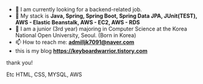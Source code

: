 - 🔭 I am currently looking for a backend-related job.
- 🌱 My stack is **Java, Spring, Spring Boot, Spring Data JPA, JUnit(TEST), AWS - Elastic Beanstalk, AWS - EC2, AWS - RDS**
- 📖 I am a junior (3rd year) majoring in Computer Science at the Korea National Open University, Seoul. (Born in Korea)
- 📫 How to reach me: **admilljk7091@naver.com**
- this is my blog **https://keyboardwarrior.tistory.com**

thank you!

Etc
HTML, CSS, MYSQL, AWS
